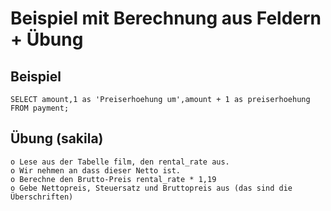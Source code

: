 # Beispiel mit Berechnung aus Feldern + Übung 

## Beispiel 

```
SELECT amount,1 as 'Preiserhoehung um',amount + 1 as preiserhoehung FROM payment;
```

## Übung (sakila) 

```
o Lese aus der Tabelle film, den rental_rate aus.
o Wir nehmen an dass dieser Netto ist.
o Berechne den Brutto-Preis rental_rate * 1,19 
o Gebe Nettopreis, Steuersatz und Bruttopreis aus (das sind die Überschriften) 


```
